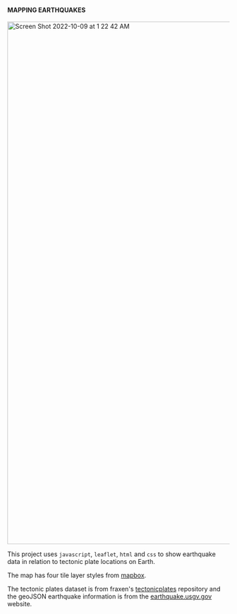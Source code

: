 #### MAPPING EARTHQUAKES

<img width="1186" alt="Screen Shot 2022-10-09 at 1 22 42 AM" src="https://user-images.githubusercontent.com/105120795/194741489-85cd5e97-3d15-4931-8a55-e168c9c636a9.png">

This project uses `javascript`, `leaflet`, `html` and `css` to show earthquake data in relation to tectonic plate locations on Earth.<br>

The map has four tile layer styles from [mapbox](https://docs.mapbox.com/api/maps/styles/).

The tectonic plates dataset is from fraxen's [tectonicplates](https://github.com/fraxen/tectonicplates) repository and the geoJSON earthquake information is from the [earthquake.usgv.gov](https://earthquake.usgs.gov/earthquakes/feed/v1.0/summary/4.5_week.geojson) website.
